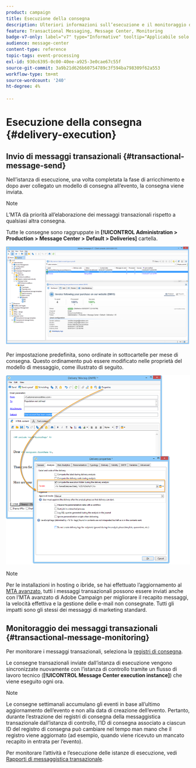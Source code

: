 ```yaml
---
product: campaign
title: Esecuzione della consegna
description: Ulteriori informazioni sull’esecuzione e il monitoraggio della consegna dei messaggi transazionali
feature: Transactional Messaging, Message Center, Monitoring
badge-v7-only: label="v7" type="Informative" tooltip="Applicabile solo a Campaign Classic v7"
audience: message-center
content-type: reference
topic-tags: event-processing
exl-id: 930c6395-0c00-40ee-a925-3e0cae67c55f
source-git-commit: 3a9b21d626b60754789c3f594ba798309f62a553
workflow-type: tm+mt
source-wordcount: '240'
ht-degree: 4%

---
```


# Esecuzione della consegna {#delivery-execution}



## Invio di messaggi transazionali {#transactional-message-send}

Nell’istanza di esecuzione, una volta completata la fase di arricchimento e dopo aver collegato un modello di consegna all’evento, la consegna viene inviata.

>[!NOTE]
>
>L’MTA dà priorità all’elaborazione dei messaggi transazionali rispetto a qualsiasi altra consegna.

Tutte le consegne sono raggruppate in **[!UICONTROL Administration > Production > Message Center > Default > Deliveries]** cartella.

![](assets/messagecenter_deliveries_execinstances_001.png)

Per impostazione predefinita, sono ordinate in sottocartelle per mese di consegna. Questo ordinamento può essere modificato nelle proprietà del modello di messaggio, come illustrato di seguito.

![](assets/messagecenter_deliveries_properties_001.png)

>[!NOTE]
>
>Per le installazioni in hosting o ibride, se hai effettuato l’aggiornamento al [MTA avanzato](../../delivery/using/sending-with-enhanced-mta.md), tutti i messaggi transazionali possono essere inviati anche con l’MTA avanzato di Adobe Campaign per migliorare il recapito messaggi, la velocità effettiva e la gestione delle e-mail non consegnate. Tutti gli impatti sono gli stessi dei messaggi di marketing standard.

## Monitoraggio dei messaggi transazionali {#transactional-message-monitoring}

Per monitorare i messaggi transazionali, seleziona la [registri di consegna](../../delivery/using/delivery-dashboard.md#delivery-logs-and-history).

Le consegne transazionali inviate dall’istanza di esecuzione vengono sincronizzate nuovamente con l’istanza di controllo tramite un flusso di lavoro tecnico (**[!UICONTROL Message Center execution instance]**) che viene eseguito ogni ora.

>[!NOTE]
>
>Le consegne settimanali accumulano gli eventi in base all’ultimo aggiornamento dell’evento e non alla data di creazione dell’evento. Pertanto, durante l’estrazione dei registri di consegna della messaggistica transazionale dall’istanza di controllo, l’ID di consegna associato a ciascun ID del registro di consegna può cambiare nel tempo man mano che il registro viene aggiornato (ad esempio, quando viene ricevuto un mancato recapito in entrata per l’evento).

<!--The transactional deliveries sent from the execution instance are synchronized back to the control instance as follows.

Let's take a [delivery template](../../message-center/using/introduction.md) labelled *Template_1*.

1. An event corresponding to *Template_1* is received on the execution instance.
1. The **Processing real time events** (rtEventsProcessing) workflow processes the event and searches for an existing delivery for the current month.

    >[!NOTE]
    >
    >If not found, a new delivery is created and the event is assigned to the new delivery.

1. The transactional email is sent and the delivery status changes to **[!UICONTROL Sent]**.
1. The **Message Center execution instance** (mcSync_mcExec) workflow retrieves the delivery logs from the execution instance and updates the delivery logs on the control instance.
1. The control instance searches for an existing delivery for week 40 (2020-09-28_Template_1).

    >[!NOTE]
    >
    >If not found, a new delivery is created.

1. The week after, an inbound bounce is received for the event.
1. The status of the event changes to **[!UICONTROL Delivery failed]**.
1. The **Message Center execution instance** (mcSync_mcExec) workflow retrieves the delivery logs from the execution instance and searches for a delivery for week 41 (2020-10-05_Template_1) to update the delivery logs. The delivery logs are then linked to a new delivery for the current week.

To summarize, the deliveries weekly accumulate the events based on the latest event update, and not on the event creation date.

Therefore, when extracting transactional messaging delivery logs from the control instance, the delivery ID associated with each delivery log ID changes every week.-->

Per monitorare l’attività e l’esecuzione delle istanze di esecuzione, vedi [Rapporti di messaggistica transazionale](../../message-center/using/about-transactional-messaging-reports.md).
